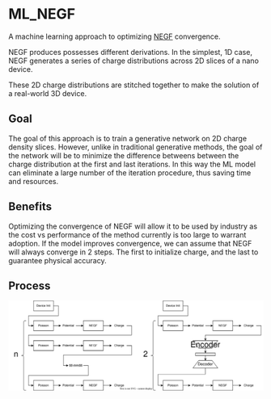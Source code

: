 # ML_NEGF

A machine learning approach to optimizing [NEGF](https://arxiv.org/abs/2008.01275) convergence.


NEGF produces possesses different derivations. In the simplest, 1D case, NEGF generates a series of charge distributions across 2D slices of a nano device.

These 2D charge distributions are stitched together to make the solution of a real-world 3D device.

## Goal
The goal of this approach is to train a generative network on 2D charge density slices. However, unlike in traditional generative methods, the goal of the network will be to minimize the difference betweens between the charge distribution at the first and last iterations. In this way the ML model can eliminate a large number of the iteration procedure, thus saving time and resources.

## Benefits

Optimizing the convergence of NEGF will allow it to be used by industry as the cost vs performance of the method currently is too large to warrant adoption. If the model improves convergence, we can assume that NEGF will always converge in 2 steps. The first to initialize charge, and the last to guarantee physical accuracy.

## Process

![ML_NEGF](diagrams/mode_of_operation-Page-1.svg "Mode of operation")